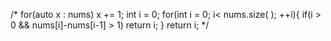 /*  for(auto x : nums) x += 1;
int i = 0;
for(int i = 0; i< nums.size( ); ++i){
if(i > 0 && nums[i]-nums[i-1] > 1)
return i;
}
return i; */
